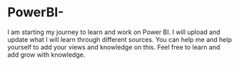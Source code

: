# PowerBI-
I am starting my journey to learn and work on Power BI.
I will upload and update what I will learn through different sources.
You can help me and help yourself to add your views and knowledge on this.
Feel free to learn and add grow with knowledge.
